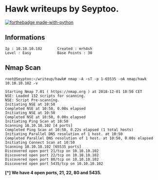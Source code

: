 # Hawk writeups by Seyptoo.

[![forthebadge made-with-python](http://image.noelshack.com/fichiers/2018/48/6/1543657344-capture-du-2018-12-01-10-41-55.png)](https://hackthebox.eu/)

Informations
----
    Ip : 10.10.10.102       Created : mrh4sh
    Level : Easy            Base Points : 30
    
Nmap Scan
----
    root@Seyptoo:~/writeup/hawk# nmap -A -sT -p 1-65535 -oA nmap/hawk 10.10.10.102 -v

    Starting Nmap 7.01 ( https://nmap.org ) at 2018-12-01 10:50 CET
    NSE: Loaded 132 scripts for scanning.
    NSE: Script Pre-scanning.
    Initiating NSE at 10:50
    Completed NSE at 10:50, 0.00s elapsed
    Initiating NSE at 10:50
    Completed NSE at 10:50, 0.00s elapsed
    Initiating Ping Scan at 10:50
    Scanning 10.10.10.102 [4 ports]
    Completed Ping Scan at 10:50, 0.22s elapsed (1 total hosts)
    Initiating Parallel DNS resolution of 1 host. at 10:50
    Completed Parallel DNS resolution of 1 host. at 10:50, 0.00s elapsed
    Initiating Connect Scan at 10:50
    Scanning 10.10.10.102 [65535 ports]
    Discovered open port 21/tcp on 10.10.10.102
    Discovered open port 22/tcp on 10.10.10.102
    Discovered open port 80/tcp on 10.10.10.102
    Discovered open port 5435/tcp on 10.10.10.102
    
**[*] We have 4 open ports, 21, 22, 80 and 5435.**


